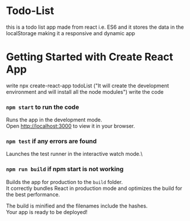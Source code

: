 # Todo-List
this is a todo list app made from react i.e. ES6 and it stores the data in the localStorage making it a responsive and dynamic app

# Getting Started with Create React App

write npx create-react-app todoList
("It will create the development environment and will install all the node modules") 
write the code

### `npm start` to run the code 

Runs the app in the development mode.\
Open [http://localhost:3000](http://localhost:3000) to view it in your browser.


### `npm test` if any errors are found

Launches the test runner in the interactive watch mode.\


### `npm run build` if npm start is not working

Builds the app for production to the `build` folder.\
It correctly bundles React in production mode and optimizes the build for the best performance.

The build is minified and the filenames include the hashes.\
Your app is ready to be deployed!



